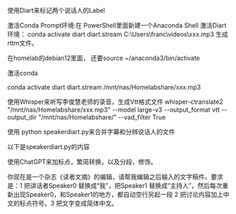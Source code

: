 
使用Diart来标记两个说话人的Label

激活Conda Prompt环境:在 PowerShell里面新建一个Anaconda Shell
激活Diart环境：
conda activate diart
 diart.stream C:\Users\franc\videos\xxx.mp3
 生成rttm文件。
 
在homelab的debian12里面，
还要source ~/anaconda3/bin/activate

激活conda

conda activate diart
 diart.stream /mnt/nas/Homelabshare/xxx.mp3

使用Whisper来听写李俊慧老师的录音，生成Vtt格式文件
 whisper-ctranslate2 "/mnt/nas/Homelabshare/xxx.mp3" --model large-v3 --output_format vtt  --output_dir "/mnt/nas/Homelabshare/" --vad_filter True
 
使用
 python speakerdiart.py来合并字幕和分辨说话人的文件

以下是speakerdiart.py的内容




使用ChatGPT来加标点，繁简转换，以及分段，修饰。

你现在是一个杂志《读者文摘》的编辑，请帮我编辑之后输入的文字稿件。要求是：1 把讲话者Speaker0 替换成“我”，把Speaker1 替换成“主持人”，然后每次重新出现Speaker0，和Speaker1的地方，都自动空行另起一段 2 把讨论内容加上中文的标点符号。3 把文字变成简体中文。
